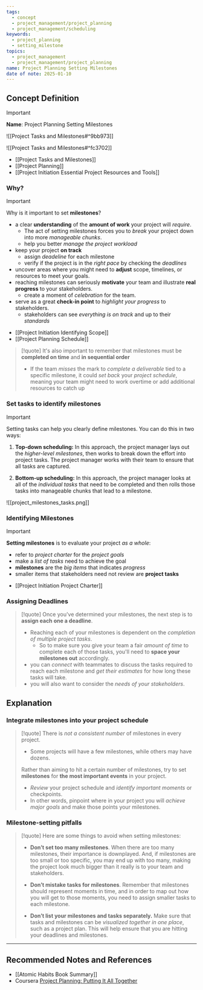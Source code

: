 ```yaml
---
tags:
  - concept
  - project_management/project_planning
  - project_management/scheduling
keywords:
  - project_planning
  - setting_milestone
topics:
  - project_management
  - project_management/project_planning
name: Project Planning Setting Milestones
date of note: 2025-01-10
---
```


## Concept Definition

>[!important]
>**Name**: Project Planning Setting Milestones

![[Project Tasks and Milestones#^9bb973]]

![[Project Tasks and Milestones#^fc3702]]

- [[Project Tasks and Milestones]]
- [[Project Planning]]
- [[Project Initiation Essential Project Resources and Tools]]

### Why?

>[!important]
>Why is it important to set **milestones**?
>
>- a clear **understanding** of the **amount of work** your project will *require*.
>	- The act of setting milestones forces you to *break* your project down into more *manageable chunks*.
>	- help you better *manage the project workload*
>- keep your project **on track**
>	- assign *deadeline* for each milestone
>	- verify if the project is in the *right pace* by checking the *deadlines*
>- uncover areas where you might need to **adjust** scope, timelines, or resources to meet your goals.
>- reaching milestones can seriously **motivate** your team and illustrate **real progress** to your stakeholders.
>	- create a moment of *celebration* for the team.
>- serve as a great **check-in point** to *highlight your progress* to stakeholders.
>	- stakeholders can see *everything is on track* and up to their *standards*

- [[Project Initiation Identifying Scope]]
- [[Project Planning Schedule]]

>[!quote]
>It's also important to remember that milestones must be **completed on time** and **in sequential order**
>- If the team *misses* the mark to *complete a deliverable* tied to a specific milestone, it could *set back* your *project schedule*, meaning your team might need to work overtime or add additional resources to catch up

### Set tasks to identify milestones

>[!important]  
> Setting tasks can help you clearly define milestones. You can do this in two ways:
> 
> 1. **Top-down scheduling:** In this approach, the project manager lays out the *higher-level milestones*, then works to break down the effort into project tasks. The project manager works with their team to ensure that all tasks are captured.
>     
> 2. **Bottom-up scheduling:** In this approach, the project manager looks at all of the *individual tasks* that need to be completed and then rolls those tasks into manageable chunks that lead to a milestone.

![[project_milestones_tasks.png]]

### Identifying Milestones

>[!important]
>**Setting milestones** is to evaluate your project *as a whole*:
>-  refer to *project charter* for the *project goals*
>-  make a *list of tasks* need to achieve the goal
>	-  **milestones** are the *big items* that indicates *progress*
>	- smaller items that stakeholders need not review are **project tasks**

- [[Project Initiation Project Charter]]

### Assigning Deadlines

>[!quote]
>Once you've determined your milestones, the next step is to **assign each one a deadline**.
>- Reaching each of your milestones is dependent on the *completion of multiple project tasks*. 
>	- So to make sure you give your team a fair *amount of time* to complete each of those tasks, you'll need to **space your milestones out** accordingly.
>- you can *connect* with teammates to discuss the tasks required to reach each milestone and *get their estimates* for how long these tasks will take.
>- you will also want to consider the *needs of your stakeholders*.


## Explanation

### Integrate milestones into your project schedule

>[!quote] 
> There is *not a consistent number* of milestones in every project. 
> - Some projects will have a few milestones, while others may have dozens. 
> 
> 
>Rather than aiming to hit a certain number of milestones, try to set **milestones** for **the most important events** in your project. 
> - *Review* your project schedule and *identify important moments* or checkpoints. 
> - In other words, pinpoint where in your project you will *achieve major goals* and make those points your milestones.

### Milestone-setting pitfalls

>[!quote] 
> Here are some things to avoid when setting milestones: 
> 
> - **Don’t set too many milestones**. When there are too many milestones, their importance is downplayed. And, if milestones are too small or too specific, you may end up with too many, making the project look much bigger than it really is to your team and stakeholders.  
>     
> - **Don’t mistake tasks for milestones**. Remember that milestones should represent moments in time, and in order to map out how you will get to those moments, you need to assign smaller tasks to each milestone.
>     
> - **Don’t list your milestones and tasks separately.** Make sure that tasks and milestones can be *visualized together in one place*, such as a project plan. This will help ensure that you are hitting your deadlines and milestones.




-----------
##  Recommended Notes and References


- [[Atomic Habits Book Summary]]
- Coursera [Project Planning: Putting It All Together](https://www.coursera.org/learn/project-planning-google/home/welcome)